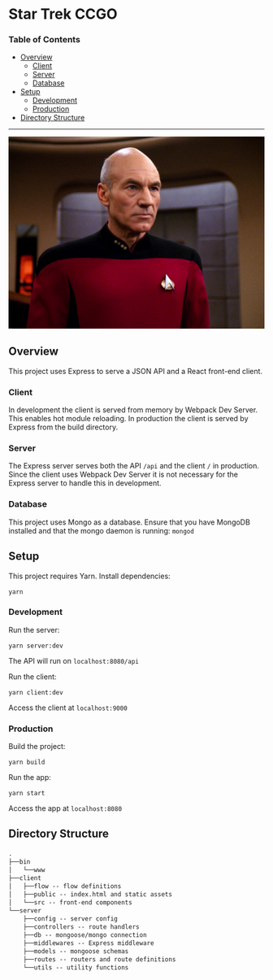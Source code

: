 # Star Trek CCGO

### Table of Contents
- [Overview](#overview)
  - [Client](#client)
  - [Server](#server)
  - [Database](#database)
- [Setup](#setup)
  - [Development](#development)
  - [Production](#production)
- [Directory Structure](#directory-structure)

---

![alt text][logo]

[logo]: https://github.com/grantschulte/trekccgo/blob/master/client/src/assets/images/picard.jpg "Jean-Luc Picard"

## Overview
This project uses Express to serve a JSON API and a React front-end client.

### Client
In development the client is served from memory by Webpack Dev Server. This enables hot module reloading. In production the client is served by Express from the build directory.

### Server
The Express server serves both the API `/api` and the client `/` in production. Since the client uses Webpack Dev Server it is not necessary for the Express server to handle this in development.

### Database
This project uses Mongo as a database. Ensure that you have MongoDB installed and that the mongo daemon is running: `mongod`

## Setup
This project requires Yarn. Install dependencies:

```
yarn
```

### Development
Run the server:
```
yarn server:dev
```

The API will run on `localhost:8080/api`

Run the client:
```
yarn client:dev
```

Access the client at `localhost:9000`

### Production
Build the project:

```
yarn build
```

Run the app:
```
yarn start
```

Access the app at `localhost:8080`

## Directory Structure
```
.
├──bin
│   └──www
├──client
│   ├──flow -- flow definitions
│   ├──public -- index.html and static assets
│   └──src -- front-end components
└──server
    ├──config -- server config
    ├──controllers -- route handlers
    ├──db -- mongoose/mongo connection
    ├──middlewares -- Express middleware
    ├──models -- mongoose schemas
    ├──routes -- routers and route definitions
    └──utils -- utility functions
```
